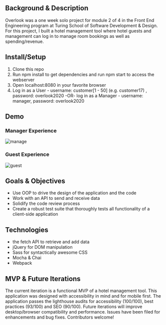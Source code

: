 ## Background & Description
Overlook was a one week solo project for module 2 of 4 in the Front End Engineering program at Turing School of Software Development & Design. For this project, I built a hotel management tool where hotel guests and management can log in to manage room bookings as well as spending/revenue.

## Install/Setup
1. Clone this repo
2. Run npm install to get dependencies and run npm start to access the webserver
4. Open localhost:8080 in your favorite browser
5. Log in as a User - username: customer[1 - 50] (e.g. customer17) , password: overlook2020 -OR-
log in as a Manager - username: manager, password: overlook2020

## Demo
### Manager Experience
![manage](https://media.giphy.com/media/QuV9uBZzx6s90U3YMK/giphy.gif)

### Guest Experience
![guest](https://media.giphy.com/media/QX0h6aEEbLn8CLJ2fd/giphy.gif)

## Goals & Objectives
- Use OOP to drive the design of the application and the code
- Work with an API to send and receive data
- Solidify the code review process
- Create a robust test suite that thoroughly tests all functionality of a client-side application

## Technologies
- the fetch API to retrieve and add data
- jQuery for DOM manipulation
- Sass for syntactically awesome CSS
- Mocha & Chai
- Webpack

## MVP & Future Iterations
The current iteration is a functional MVP of a hotel management tool. This application was designed with accessibility in mind and for mobile first. The application passes the lighthouse audits for accessibility (100/100), best practices (93/100) and SEO (90/100). Future iterations will improve desktop/browser compatibility and performance. Issues have been filed for enhancements and bug fixes. Contributors welcome!
